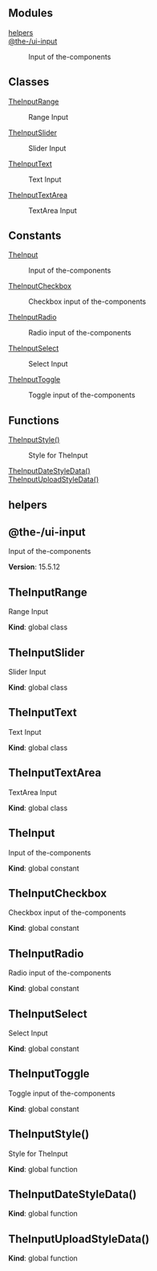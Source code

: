 <!--- Code generated by @the-/script-doc. DO NOT EDIT. -->

## Modules

<dl>
<dt><a href="#module_helpers">helpers</a></dt>
<dd></dd>
<dt><a href="#module_@the-/ui-input">@the-/ui-input</a></dt>
<dd><p>Input of the-components</p>
</dd>
</dl>

## Classes

<dl>
<dt><a href="#TheInputRange">TheInputRange</a></dt>
<dd><p>Range Input</p>
</dd>
<dt><a href="#TheInputSlider">TheInputSlider</a></dt>
<dd><p>Slider Input</p>
</dd>
<dt><a href="#TheInputText">TheInputText</a></dt>
<dd><p>Text Input</p>
</dd>
<dt><a href="#TheInputTextArea">TheInputTextArea</a></dt>
<dd><p>TextArea Input</p>
</dd>
</dl>

## Constants

<dl>
<dt><a href="#TheInput">TheInput</a></dt>
<dd><p>Input of the-components</p>
</dd>
<dt><a href="#TheInputCheckbox">TheInputCheckbox</a></dt>
<dd><p>Checkbox input of the-components</p>
</dd>
<dt><a href="#TheInputRadio">TheInputRadio</a></dt>
<dd><p>Radio input of the-components</p>
</dd>
<dt><a href="#TheInputSelect">TheInputSelect</a></dt>
<dd><p>Select Input</p>
</dd>
<dt><a href="#TheInputToggle">TheInputToggle</a></dt>
<dd><p>Toggle input of the-components</p>
</dd>
</dl>

## Functions

<dl>
<dt><a href="#TheInputStyle">TheInputStyle()</a></dt>
<dd><p>Style for TheInput</p>
</dd>
<dt><a href="#TheInputDateStyleData">TheInputDateStyleData()</a></dt>
<dd></dd>
<dt><a href="#TheInputUploadStyleData">TheInputUploadStyleData()</a></dt>
<dd></dd>
</dl>

<a name="module_helpers"></a>

## helpers
<a name="module_@the-/ui-input"></a>

## @the-/ui-input
Input of the-components

**Version**: 15.5.12  
<a name="TheInputRange"></a>

## TheInputRange
Range Input

**Kind**: global class  
<a name="TheInputSlider"></a>

## TheInputSlider
Slider Input

**Kind**: global class  
<a name="TheInputText"></a>

## TheInputText
Text Input

**Kind**: global class  
<a name="TheInputTextArea"></a>

## TheInputTextArea
TextArea Input

**Kind**: global class  
<a name="TheInput"></a>

## TheInput
Input of the-components

**Kind**: global constant  
<a name="TheInputCheckbox"></a>

## TheInputCheckbox
Checkbox input of the-components

**Kind**: global constant  
<a name="TheInputRadio"></a>

## TheInputRadio
Radio input of the-components

**Kind**: global constant  
<a name="TheInputSelect"></a>

## TheInputSelect
Select Input

**Kind**: global constant  
<a name="TheInputToggle"></a>

## TheInputToggle
Toggle input of the-components

**Kind**: global constant  
<a name="TheInputStyle"></a>

## TheInputStyle()
Style for TheInput

**Kind**: global function  
<a name="TheInputDateStyleData"></a>

## TheInputDateStyleData()
**Kind**: global function  
<a name="TheInputUploadStyleData"></a>

## TheInputUploadStyleData()
**Kind**: global function
